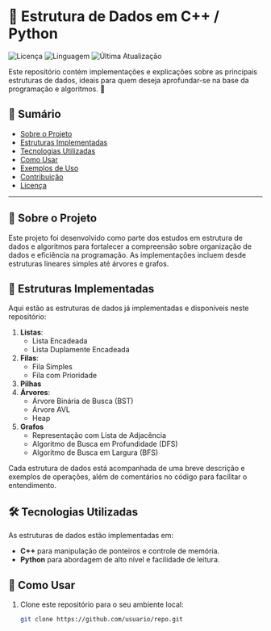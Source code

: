 # 🧩 Estrutura de Dados em C++ / Python

![Licença](https://img.shields.io/github/license/usuario/repo) ![Linguagem](https://img.shields.io/github/languages/top/usuario/repo) ![Última Atualização](https://img.shields.io/github/last-commit/usuario/repo)

Este repositório contém implementações e explicações sobre as principais estruturas de dados, ideais para quem deseja aprofundar-se na base da programação e algoritmos. 🚀

## 📑 Sumário

- [Sobre o Projeto](#sobre-o-projeto)
- [Estruturas Implementadas](#estruturas-implementadas)
- [Tecnologias Utilizadas](#tecnologias-utilizadas)
- [Como Usar](#como-usar)
- [Exemplos de Uso](#exemplos-de-uso)
- [Contribuição](#contribuição)
- [Licença](#licença)

---

## 📝 Sobre o Projeto

Este projeto foi desenvolvido como parte dos estudos em estrutura de dados e algoritmos para fortalecer a compreensão sobre organização de dados e eficiência na programação. As implementações incluem desde estruturas lineares simples até árvores e grafos.

## 📂 Estruturas Implementadas

Aqui estão as estruturas de dados já implementadas e disponíveis neste repositório:

1. **Listas**:
   - Lista Encadeada
   - Lista Duplamente Encadeada
2. **Filas**:
   - Fila Simples
   - Fila com Prioridade
3. **Pilhas**
4. **Árvores**:
   - Árvore Binária de Busca (BST)
   - Árvore AVL
   - Heap
5. **Grafos**
   - Representação com Lista de Adjacência
   - Algoritmo de Busca em Profundidade (DFS)
   - Algoritmo de Busca em Largura (BFS)

Cada estrutura de dados está acompanhada de uma breve descrição e exemplos de operações, além de comentários no código para facilitar o entendimento.

## 🛠 Tecnologias Utilizadas

As estruturas de dados estão implementadas em:

- **C++** para manipulação de ponteiros e controle de memória.
- **Python** para abordagem de alto nível e facilidade de leitura.

## 🚀 Como Usar

1. Clone este repositório para o seu ambiente local:

   ```bash
   git clone https://github.com/usuario/repo.git
